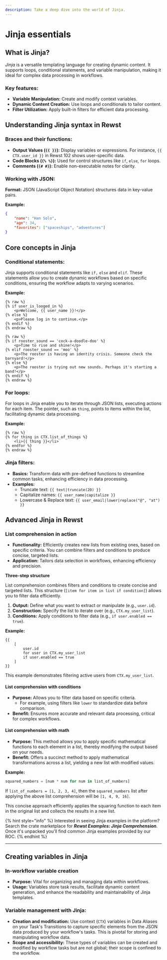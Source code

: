 ```yaml
---
description: Take a deep dive into the world of Jinja.
---
```


# Jinja essentials

## **What is Jinja?**

_Jinja_ is a versatile templating language for creating dynamic content. It supports loops, conditional statements, and variable manipulation, making it ideal for complex data processing in workflows.

### Key features:

* **Variable Manipulation:** Create and modify context variables.
* **Dynamic Content Creation:** Use loops and conditionals to tailor content.
* **Filter Utilization:** Apply built-in filters for efficient data processing.

## Understanding Jinja syntax in Rewst

### Braces and their functions:

* **Output Values (`{{ }}`):** Display variables or expressions. For instance, `{{ CTX.user_id }}` in Rewst 102 shows user-specific data.
* **Code Blocks (`{% %}`):** Used for control structures like `if`, `else`, `for` loops.
* **Comments (`{# #}`):** Enable non-executable notes for clarity.

### Working with JSON:

**Format:** JSON (JavaScript Object Notation) structures data in key-value pairs.

**Example:**

```json
{
    "name": "Han Solo",
    "age": 34,
    "favorites": ["spaceships", "adventures"]
}
```

## Core concepts in Jinja

### Conditional statements:

Jinja supports conditional statements like `if,` `else` and `elif`. These statements allow you to create dynamic workflows based on specific conditions, ensuring the workflow adapts to varying scenarios.

**Example:**

```django
{% raw %}
{% if user_is_looged_in %}
    <p>Welcome, {{ user_name }}!</p>
{% else %} 
    <p>Please log in to continue.</p>
{% endif %}
{% endraw %}
```

```django
{% raw %}
{% if rooster_sound == 'cock-a-doodle-doo' %}
    <p>Time to rise and shine!</p>
{% elif rooster_sound == 'moo' %}
    <p>The rooster is having an identity crisis. Someone check the barnyard!</p>
{% else %} 
    <p>The rooster is trying out new sounds. Perhaps it's starting a band!</p>
{% endif %}
{% endraw %}
```

### For loops:

For loops in Jinja enable you to iterate through JSON lists, executing actions for each item. The pointer, such as `thing`, points to items within the list, facilitating dynamic data processing.

**Example:**

```django
{% raw %}
{% for thing in CTX.list_of_things %}
    <li>{{ thing }}</li>
{% endfor %}
{% endraw %}
```

### Jinja filters:

* **Basics:** Transform data with pre-defined functions to streamline common tasks, enhancing efficiency in data processing.
* **Examples:**
  * Truncate text: `{{ text|truncate(20) }}`
  * Capitalize names: `{{ user_name|capitalize }}`
  * Lowercase & Replace text: `{{ user_email|lower|replace("@", "at") }}`

## Advanced Jinja in Rewst

### List comprehension in action

* **Functionality:** Efficiently creates new lists from existing ones, based on specific criteria. You can combine filters and conditions to produce concise, targeted lists.
* **Application:** Tailors data selection in workflows, enhancing efficiency and precision.

**Three-step structure**

List comprehension combines filters and conditions to create concise and targeted lists. This structure (`[item for item in list if condition]`) allows you to filter data efficiently.

1. **Output:** Define what you want to extract or manipulate (e.g., `user.id`).
2. **Construction:** Specify the list to iterate over (e.g., `CTX.my_user_list`).
3. **Conditions:** Apply conditions to filter data (e.g., `if user.enabled == true`).

**Example:**

```django
{{ 
    [
        user.id
        for user in CTX.my_user_list
        if user.enabled == true
    ]
}}
```

This example demonstrates filtering active users from `CTX.my_user_list`.

#### List comprehension with conditions

* **Purpose:** Allows you to filter data based on specific criteria.
  * For example, using filters like `lower` to standardize data before comparison.
* **Benefit:** Ensures more accurate and relevant data processing, critical for complex workflows.

#### List comprehension with math

* **Purpose:** This method allows you to apply specific mathematical functions to each element in a list, thereby modifying the output based on your needs.
* **Benefit:** Offers a succinct method to apply mathematical transformations across a list, yielding a new list with modified values.

**Example:**

```python
squared_numbers = [num * num for num in list_of_numbers]
```

If `list_of_numbers = [1, 2, 3, 4]`, then the `squared_numbers` list after applying the above list comprehension will be `[1, 4, 9, 16]`.

This concise approach efficiently applies the squaring function to each item in the original list and collects the results in a new list.

{% hint style="info" %}
Interested in seeing Jinja examples in the platform? Search the crate marketplace for _**Rewst Examples: Jinja Comprehension**_. Once it's unpacked you'll find common Jinja examples provided by our ROC.
{% endhint %}

***

## **Creating variables in Jinja**

### **In-workflow variable creation**

* **Purpose:** Vital for organizing and managing data within workflows.
* **Usage:** Variables store task results, facilitate dynamic content generation, and enhance the readability and maintainability of Jinja templates.

### **Variable management with Jinja:**

* **Creation and modification:** Use context (`CTX`) variables in Data Aliases on your Task's Transitions to capture specific elements from the JSON data produced by your workflow's tasks. This is pivotal for storing and manipulating workflow data.
* **Scope and accessibility:** These types of variables can be created and modified by workflow tasks but are not global; their scope is confined to the workflow.
